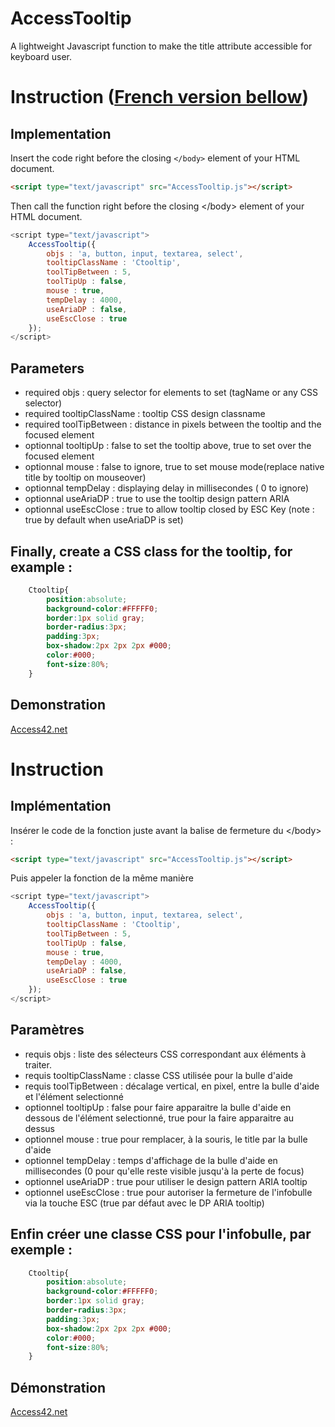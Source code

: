 AccessTooltip
=============

A lightweight Javascript function to make the title attribute accessible for keyboard user.

# Instruction ([French version bellow](#french-version))

## Implementation
Insert the code right before the closing `</body>` element of your HTML document. 
```html
<script type="text/javascript" src="AccessTooltip.js"></script>
```

Then call the function right before the closing &lt;/body&gt; element of your HTML document.

```javascript
<script type="text/javascript">
	AccessTooltip({
		objs : 'a, button, input, textarea, select',
		tooltipClassName : 'Ctooltip',
		toolTipBetween : 5,
		toolTipUp : false,
		mouse : true,
		tempDelay : 4000,
		useAriaDP : false,
		useEscClose : true
	});
</script>
```
## Parameters
- required objs : query selector for elements to set (tagName or any CSS selector)
- required tooltipClassName : tooltip CSS design classname
- required toolTipBetween : distance in pixels between the tooltip and the focused element
- optionnal tooltipUp : false to set the tooltip above, true to set over the focused element
- optionnal mouse : false to ignore, true to set mouse mode(replace native title by tooltip on mouseover)
- optionnal tempDelay : displaying delay in millisecondes ( 0 to ignore)
- optionnal useAriaDP : true to use the tooltip design pattern ARIA
- optionnal useEscClose : true to allow tooltip closed by ESC Key (note : true by default when useAriaDP is set)

## Finally, create a CSS class for the tooltip, for example :

```css
	Ctooltip{
		position:absolute;
		background-color:#FFFFF0;
		border:1px solid gray;
		border-radius:3px;
		padding:3px;
		box-shadow:2px 2px 2px #000;
		color:#000;
		font-size:80%;
	}
```

## Demonstration

<a href="http://www.access42.net">Access42.net</a>

<a id="french-version"></a>

# Instruction

## Implémentation

Insérer le code de la fonction juste avant la balise de fermeture du &lt;/body&gt; :
```html
<script type="text/javascript" src="AccessTooltip.js"></script>
```
Puis appeler la fonction de la même manière

```javascript
<script type="text/javascript">
	AccessTooltip({
		objs : 'a, button, input, textarea, select',
		tooltipClassName : 'Ctooltip',
		toolTipBetween : 5,
		toolTipUp : false,
		mouse : true,
		tempDelay : 4000,
		useAriaDP : false,
		useEscClose : true
	});
</script>
```

## Paramètres
- requis objs : liste des sélecteurs CSS correspondant aux éléments à traiter.
- requis tooltipClassName : classe CSS utilisée pour la bulle d'aide
- requis toolTipBetween : décalage vertical, en pixel, entre la bulle d'aide et l'élément selectionné
- optionnel tooltipUp : false pour faire apparaitre la bulle d'aide en dessous de l'élément selectionné, true pour la faire apparaitre au dessus
- optionnel mouse : true pour remplacer, à la souris, le title par la bulle d'aide
- optionnel tempDelay : temps d'affichage de la bulle d'aide en millisecondes (0 pour qu'elle reste visible jusqu'à la perte de focus)
- optionnel useAriaDP : true pour utiliser le design pattern ARIA tooltip
- optionnel useEscClose : true pour autoriser la fermeture de l'infobulle via la touche ESC (true par défaut avec le DP ARIA tooltip)

## Enfin créer une classe CSS pour l'infobulle, par exemple :

```css
	Ctooltip{
		position:absolute;
		background-color:#FFFFF0;
		border:1px solid gray;
		border-radius:3px;
		padding:3px;
		box-shadow:2px 2px 2px #000;
		color:#000;
		font-size:80%;
	}
```

## Démonstration

<a href="http://www.access42.net">Access42.net</a>